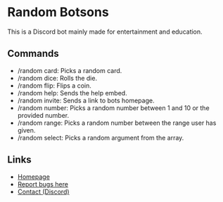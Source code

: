 # Random Botsons
This is a Discord bot mainly made for entertainment and education.

## Commands
* /random card: Picks a random card.
* /random dice: Rolls the die.
* /random flip: Flips a coin.
* /random help: Sends the help embed.
* /random invite: Sends a link to bots homepage.
* /random number: Picks a random number between 1 and 10 or the provided number.
* /random range: Picks a random number between the range user has given.
* /random select: Picks a random argument from the array.

## Links
* [Homepage](https://random.botsons.com)
* [Report bugs here](https://github.com/EmirGuvenni/random-botsons/issues)
* [Contact (Discord)](https://discord.gg/72CTRPy)
